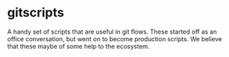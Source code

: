 # gitscripts
A handy set of scripts that are useful in git flows. These started off as an office conversation, but went on to become production scripts. We believe that these maybe of some help to the ecosystem.
